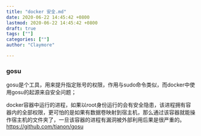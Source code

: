 ```yaml
---
title: "docker 安全.md"
date: 2020-06-22 14:45:42 +0800
lastmod: 2020-06-22 14:45:42 +0800
draft: true
tags: [""]
categories: [""]
author: "Claymore"

---
```

### gosu

gosu是个工具，用来提升指定账号的权限，作用与sudo命令类似，而docker中使用gosu的起源来自安全问题；

docker容器中运行的进程，如果以root身份运行的会有安全隐患，该进程拥有容器内的全部权限，更可怕的是如果有数据卷映射到宿主机，那么通过该容器就能操作宿主机的文件夹了，一旦该容器的进程有漏洞被外部利用后果是很严重的。
https://github.com/tianon/gosu 